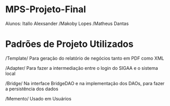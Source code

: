# MPS-Projeto-Final

Alunos: Itallo Alexsander
        /Makoby Lopes
        /Matheus Dantas
        
# Padrões de Projeto Utilizados

/Template/
Para geração do relatório de negócios tanto em PDF como XML

/Adapter/
Para fazer a intermediação entre o login do SIGAA e o sistema local

/Bridge/
Na interface BridgeDAO e na implementação dos DAOs, para fazer a persistência dos dados

/Memento/
Usado em Usuários


